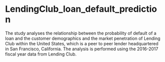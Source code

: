 # LendingClub_loan_default_prediction
The study analyses the relationship between the probability of default of a loan and the customer demographics and the market penetration of Lending Club within the United States, which is a peer to peer lender headquartered in San Francisco, California. The analysis is performed using the 2016-2017 fiscal year data from Lending Club.
